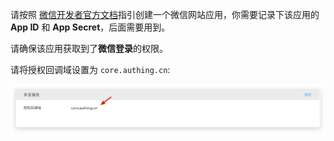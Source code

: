 <IntegrationDetailCard title="在微信开放平台创建一个网站应用">


请按照 [微信开发者官方文档](https://open.weixin.qq.com/cgi-bin/frame?t=home/web_tmpl&lang=zh_CN)指引创建一个微信网站应用，你需要记录下该应用的 **App ID** 和 **App Secret**，后面需要用到。

请确保该应用获取到了**微信登录**的权限。

请将授权回调域设置为 `core.authing.cn`:

![](./images/1.png)


</IntegrationDetailCard>